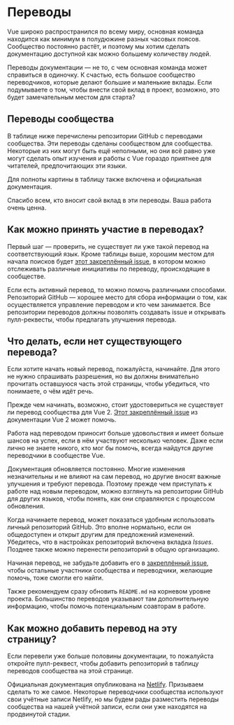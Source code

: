 # Переводы

Vue широко распространился по всему миру, основная команда находится как минимум в полудюжине разных часовых поясов. Сообщество постоянно растёт, и поэтому мы хотим сделать документацию доступной как можно большему количеству людей.

Переводы документации — не то, с чем основная команда может справиться в одиночку. К счастью, есть большое сообщество переводчиков, которые делают большие и маленькие вклады. Если подумываете о том, чтобы внести свой вклад в проект, возможно, это будет замечательным местом для старта?

## Переводы сообщества

В таблице ниже перечислены репозитории GitHub с переводами сообщества. Эти переводы сделаны сообществом для сообщества. Некоторые из них могут быть ещё неполными, но они всё равно уже могут сделать опыт изучения и работы с Vue гораздо приятнее для читателей, предпочитающих эти языки.

Для полноты картины в таблицу также включена и официальная документация.

<guide-contributing-translations />

Спасибо всем, кто вносит свой вклад в эти переводы. Ваша работа очень ценна.

## Как можно принять участие в переводах?

Первый шаг — проверить, не существует ли уже такой перевод на соответствующий язык. Кроме таблицы выше, хорошим местом для начала поисков будет [этот закреплённый issue](https://github.com/vuejs/docs/issues/478), в котором можно отслеживать различные инициативы по переводу, происходящие в сообществе.

Если есть активный перевод, то можно помочь различными способами. Репозиторий GitHub — хорошее место для сбора информации о том, как осуществляется управление переводом и кто чем занимается. Все репозитории переводов должны позволять создавать issue и открывать пулл-реквесты, чтобы предлагать улучшения перевода.

## Что делать, если нет существующего перевода?

Если хотите начать новый перевод, пожалуйста, начинайте. Для этого не нужно спрашивать разрешения, но вы должны внимательно прочитать оставшуюся часть этой страницы, чтобы убедиться, что понимаете, о чём идёт речь.

Прежде чем начинать, возможно, стоит удостовериться не существует ли перевод сообщества для Vue 2. [Этот закреплённый issue](https://github.com/vuejs/vuejs.org/issues/2015) из документации Vue 2 может помочь.

Работа над переводом приносит больше удовольствия и имеет больше шансов на успех, если в нём участвуют несколько человек. Даже если лично не знаете никого, кто мог бы помочь, всегда найдутся другие переводчики в сообществе Vue.

Документация обновляется постоянно. Многие изменения незначительны и не влияют на сам перевод, но другие вносят важные улучшения и требуют перевода. Поэтому прежде чем приступать к работе над новым переводом, можно взглянуть на репозитории GitHub для других языков, чтобы понять, как они справляются с процессом обновления.

Когда начинаете перевод, может показаться удобным использовать личный репозиторий GitHub. Это вполне нормально, если он общедоступен и открыт другим для предложений изменений. Убедитесь, что в настройках репозиторий включена вкладка *Issues*. Позднее также можно перенести репозиторий в общую организацию.

Начиная перевод, не забудьте добавить его в [закреплённый issue](https://github.com/vuejs/docs/issues/478), чтобы остальные участники сообщества и переводчики, желающие помочь, тоже смогли его найти.

Также рекомендуем сразу обновить `README.md` на корневом уровне проекта. Большинство переводов указывают там дополнительную информацию, чтобы помочь потенциальным соавторам в работе.

## Как можно добавить перевод на эту страницу?

Если перевели уже больше половины документации, то пожалуйста откройте пулл-реквест, чтобы добавить репозиторий в таблицу переводов сообщества на этой странице.

Официальная документация опубликована на [Netlify](https://url.netlify.com/HJ8X2mxP8). Призываем сделать то же самое. Некоторые переводчики сообщества используют свои учётные записи Netlify, но мы будем рады разместить переводы сообщества на нашей учётной записи, если они уже находятся на продвинутой стадии.

